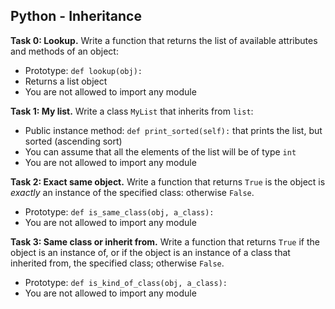 ## Python - Inheritance

**Task 0: Lookup.**
Write a function that returns the list of available attributes and methods of an object:
- Prototype: `def lookup(obj):`
- Returns a list object
- You are not allowed to import any module

**Task 1: My list.**
Write a class `MyList` that inherits from `list`:
- Public instance method: `def print_sorted(self):` that prints the list, but sorted (ascending sort)
- You can assume that all the elements of the list will be of type `int`
- You are not allowed to import any module

**Task 2: Exact same object.**
Write a function that returns `True` is the object is *exactly* an instance of the specified class: otherwise `False`.
- Prototype: `def is_same_class(obj, a_class):`
- You are not allowed to import any module

**Task 3: Same class or inherit from.**
Write a function that returns `True` if the object is an instance of, or if the object is an instance of a class that inherited from, the specified class; otherwise `False`.
- Prototype: `def is_kind_of_class(obj, a_class):`
- You are not allowed to import any module
